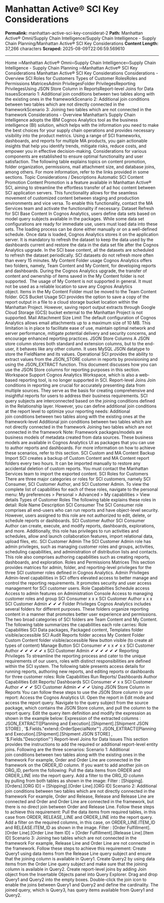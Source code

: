 # Manhattan Active® SCI Key Considerations 

**Permalink:** manhattan-active-sci-key-considerat-2
**Path:** Manhattan Active® Omni/Supply Chain Intelligence/Supply Chain Intelligence - Supply Chain Planning/Manhattan Active® SCI Key Considerations 
**Content Length:** 37,266 characters
**Scraped:** 2025-08-09T22:06:59.569610

---

Home ››Manhattan Active® Omni››Supply Chain Intelligence››Supply Chain Intelligence - Supply Chain Planning ››Manhattan Active® SCI Key Considerations Manhattan Active® SCI Key Considerations Considerations - Overview SCI Roles for Customers Types of Customer RolesRoles and Permissions MatricesAdmin PrivilegesFolder PrivilegesReporting PrivilegesUsing JSON Store Column in ReportsReport-level Joins for Data IssuesScenario 1: Additional join conditions between two tables along with the existing ones in the frameworkScenario 2: Additional join conditions between two tables which are not directly connected in the frameworkScenario 3: Joining two tables which are not connected in the framework Considerations - Overview Manhattan’s Supply Chain Intelligence adopts the IBM Cognos Analytics tool as the business intelligence (BI) solution, which helps with the information you need to make the best choices for your supply chain operations and provides necessary visibility into the product metrics. Using a range of SCI frameworks, dashboards, and reports for multiple MA products, you gain actionable insights that help you identify trends, mitigate risks, reduce costs, and empower you in effective decision-making. Considerations for various components are established to ensure optimal functionality and user satisfaction. The following table explains topics on content promotion, folder organization, permissions, mail attachment size, and database joins, among others. For more information, refer to the links provided in some sections. Topic Considerations / Descriptions Automatic SCI Content Promotion Content Promotion is a feature available in Manhattan Active® SCI, aiming to streamline the effortless transfer of ad hoc content between SCI application servers. This functionality allows for the seamless movement of customized content between staging and production environments and vice versa. To enable this functionality, contact the MA Services team and activate the functionality if necessary. Dataset Refresh for SCI Base Content In Cognos Analytics, users define data sets based on model query subjects available in the packages. While some data set configurations are ready for immediate use, users must load data into these sets. The loading process can be done either manually or on a well-defined schedule. Once data is loaded, Cognos Analytics stores it on the application server. It is mandatory to refresh the dataset to keep the data used by the dashboards current and restore the data in the data set file after the Cognos Analytics upgrade. In the SCI base content, all the datasets are scheduled to refresh the dataset periodically. SCI datasets do not refresh more often than every 15 minutes. My Content Folder usage Cognos Analytics offers two folders, namely, Team Content and My Content, for developing reports and dashboards. During the Cognos Analytics upgrade, the transfer of content and ownership of items saved in the My Content folder is not supported.  The usage of My Content is not supported in general. It must not be used as a reliable location to save any Cognos Analytics object. Items in the My Content Folder must be moved to the Team Content folder. GCS Bucket Usage SCI provides the option to save a copy of the report output in a file to a cloud storage bucket location within the Manhattan Project. However, saving report output extracts through Google Cloud Storage (GCS) bucket external to the Manhattan Project is not supported. Mail Attachment Size Limit The default configuration of Cognos Analytics allows email attachments up to a maximum size of 10 MB. This limitation is in place to facilitate ease of use, maintain optimal network and server performance, mitigate potential delivery and security concerns, and encourage enhanced reporting practices. JSON Store Columns A JSON store column stores both standard and extension columns, but to the end-user, it behaves like any other column. It uses MySQL JSON datatype to store the FieldName and its values. Operational SCI provides the ability to extract values from the JSON_STORE column in reports by provisioning and using the JSON_EXTRACT function. This document discusses how you can use the JSON Store columns for reporting purposes in this section. Workspace Support Cognos Analytics Workspace, which is also a web-based reporting tool, is no longer supported in SCI. Report-level Joins Join conditions in reporting are crucial for accurately presenting data from multiple sources. They serve as the basis for creating comprehensive and insightful reports for users to address their business requirements. SCI query subjects are interconnected based on the joining conditions defined in the Relationship layer. However, you can define additional join conditions at the report level to optimize your reporting needs: Additional join conditions between two tables along with the existing ones at the framework-level Additional join conditions between two tables which are not directly connected in the framework Joining two tables which are not connected in the framework Note: Framework packages/models are business models of metadata created from data sources. These business models are available in Cognos Analytics UI as packages that you can use to author reports and dashboards. For more information on how to achieve these scenarios, refer to this section. SCI Custom and MA Content Backup Import SCI creates a backup of Custom Content and MA Content report folders every two hours. It can be imported manually to restore any accidental deletion of custom reports. You must contact the Manhattan Services team to import the exported content. SCI Roles for Customers There are three major categories or roles for SCI customers, namely SCI Consumer, SCI Customer Author, and SCI Customer Admin. To view the complete list of capabilities for each of these roles, navigate to the personal menu: My preferences > Personal > Advanced > My capabilities > View details Types of Customer Roles The following table explains these roles in detail: Role Name Description SCI Consumer The SCI Consumer role comprises all end-users who can run reports and have object-level security. However, users assigned to this role are not authorized to edit, delete, or schedule reports or dashboards. SCI Customer Author SCI Consumer Author can create, execute, and modify reports, dashboards, explorations, and more. Additionally, this role has privileges to run activities and schedules, allow and launch collaboration features, import relational data, upload files, etc. SCI Customer Admin The SCI Customer Admin role has admin privileges, such as managing customer roles and groups, activities, scheduling capabilities, and administration of distribution lists and contacts. This role also comprises authoring capabilities such as creating reports, dashboards, and exploration. Roles and Permissions Matrices This section provides matrices for admin, folder, and reporting-level privileges for the three SCI customer roles defined in Cognos Analytics. Admin Privileges Admin-level capabilities in SCI offers elevated access to better manage and control the reporting requirements. It promotes security and user access management for SCI customer users. Role Capabilties Schedule access Access to admin features on Administration Console Access to managing customer roles and group SCI Consumer x x x SCI Customer Author x x x SCI Customer Admin ✔ ✔ ✔ Folder Privileges Cognos Analytics includes several folders for different purposes. These folders organize reporting content in a manner that promotes better user experience and permissions. The two broad categories of SCI folders are Team Content and My Content. The following table summarizes the capabilities each role carries: Role Capabilities SCI Data packages, Packaged content, Templates folder visible/accessible SCI Audit Reports folder access My Content Folder Custom Content folder visible/accessible New button visible (to create all types of content) Manage Button SCI Consumer ✔ x x ✔ x x SCI Customer Author ✔ ✔ ✔ ✔ ✔ x SCI Customer Admin ✔ ✔ ✔ ✔ ✔ ✔ Reporting Privileges To streamline the reporting process and cater to the unique requirements of our users, roles with distinct responsibilities are defined within the SCI system. The following table presents access details for running reports, authoring new reports, and editing reports or dashboards for three customer roles: Role Capabilities Run Reports/ Dashboards Author Capabilities Edit Reports/ Dashboards SCI Consumer ✔ x x SCI Customer Author ✔ ✔ ✔ SCI Customer Admin ✔ ✔ ✔ Using JSON Store Column in Reports You can follow these steps to use the JSON Store column in your report: Access the Cognos Analytics UI. Open the report in Edit mode and access the report query. Navigate to the query subject from the source package, which contains the JSON Store column, and pull the column to the report query. Edit the query item definition and modify the expression as shown in the example below: Expression of the extracted columns : JSON_EXTRACT([Planning and Execution].[Shipment].[Shipment JSON STORE] , '$.Fields."extend::OrderSpecialNote"') JSON_EXTRACT([Planning and Execution].[Shipment].[Shipment JSON STORE] , '$.Fields."Description"') Report-level Joins for Data Issues This section provides the instructions to add the required or additional report-level entity joins. Following are the three scenarios: Scenario 1: Additional join conditions between two tables along with the existing ones in the framework For example, Order and Order Line are connected in the framework on the ORDER_ID column. If you want to add another join on ORG_ID, perform the following: Pull the data items from ORDER and ORDER_LINE into the report query. Add a filter to the ORG_ID column by pulling from both tables as shown in the image: Filter : [Shipping].[Orders].[ORG ID] = [Shipping].[Order Line].[ORG ID] Scenario 2: Additional join conditions between two tables which are not directly connected in the framework For example, Order and Release, Release and Release Line are connected and Order and Order Line are connected in the framework, but there is no direct join between Order and Release Line. Follow these steps to achieve this requirement: Pull the data items from required tables, in this case from ORDER, RELEASE_LINE and ORDER_LINE into the report query. Add a filter on the required columns, in this case, on ORDER_LINE.ITEM_ID and RELEASE.ITEM_ID as shown in the image. Filter : [Order Fulfillment].[Order Line].[Order Line Item ID] = [Order Fulfillment].[Release Line].[Item ID] Scenario 3: Joining two tables which are not connected in the framework For example, Release Line and Order Line are not connected in the framework. Follow these steps to achieve this requirement: Create Query1 using data items from the Release Line query subject and ensure that the joining column is available in Query1. Create Query2 by using data items from the Order Line query subject and make sure that the joining column is available in Query2. Create report-level joins by adding Join object from the Insertable Objects panel into Query Explorer. Drag and drop Query1 and Query2 into the empty boxes. Double-click the join icon to enable the joins between Query1 and Query2 and define the cardinality. The joined query, which is Query3, has query items available from Query1 and Query2.